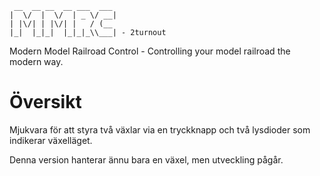 ````
 __  __ __  __ ___  ___
|  \/  |  \/  | _ \/ __|
| |\/| | |\/| |   / (__
|_|  |_|_|  |_|_|_\\___| - 2turnout
````

Modern Model Railroad Control - Controlling your model railroad the modern way.

# Översikt
Mjukvara för att styra två växlar via en tryckknapp och två lysdioder som indikerar växelläget.

Denna version hanterar ännu bara en växel, men utveckling pågår.